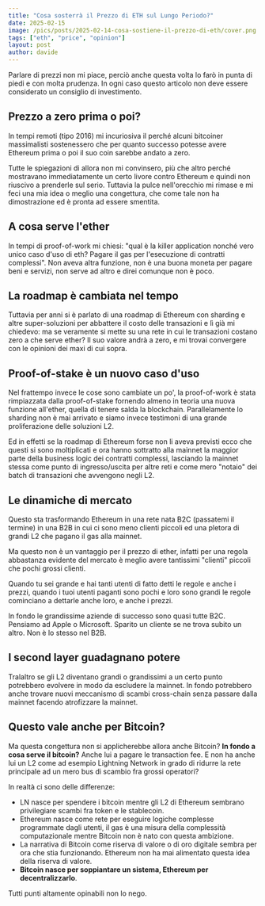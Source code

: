 ```yaml
---
title: "Cosa sosterrà il Prezzo di ETH sul Lungo Periodo?"
date: 2025-02-15
image: /pics/posts/2025-02-14-cosa-sostiene-il-prezzo-di-eth/cover.png
tags: ["eth", "price", "opinion"]
layout: post
author: davide
---
```


Parlare di prezzi non mi piace, perciò anche questa volta lo farò in punta di piedi e con molta prudenza. In ogni caso  questo articolo non deve essere considerato un consiglio di investimento.

Prezzo a zero prima o poi?
-----------

In tempi remoti (tipo 2016) mi incuriosiva il perché alcuni bitcoiner massimalisti sostenessero che  per quanto successo potesse avere Ethereum prima o poi il suo coin sarebbe andato a zero.

Tutte le spiegazioni di allora non mi convinsero, più che altro perché mostravano immediatamente un certo livore contro Ethereum e quindi non riuscivo a prenderle sul serio. Tuttavia la pulce nell'orecchio mi rimase e mi feci una mia idea o meglio una congettura, che come tale non ha dimostrazione ed è  pronta ad essere smentita.

A cosa serve l'ether
------------

In tempi di proof-of-work mi chiesi: "qual è la killer application nonché vero unico caso d'uso di eth?  Pagare il gas per l'esecuzione di contratti complessi". Non aveva altra funzione, non è una buona moneta per pagare beni e servizi, non serve ad altro e direi comunque  non è poco.

La roadmap è cambiata nel tempo
---------------

Tuttavia per anni si è parlato di una roadmap di Ethereum con sharding e altre super-soluzioni per abbattere il costo delle transazioni e lì già mi chiedevo: ma  se veramente si mette su una rete in cui le transazioni costano zero a che serve ether? Il suo valore andrà a zero, e mi trovai convergere con le opinioni dei maxi di cui sopra.

Proof-of-stake è un nuovo caso d'uso
--------------

Nel frattempo invece le cose sono cambiate un po', la proof-of-work è stata rimpiazzata dalla proof-of-stake fornendo  almeno in teoria una nuova funzione all'ether, quella di tenere salda la blockchain. Parallelamente lo sharding non è mai arrivato e  siamo invece testimoni di una grande proliferazione delle soluzioni L2.

Ed in effetti se la roadmap di Ethereum forse non li aveva previsti ecco che questi si sono moltiplicati e ora hanno sottratto alla mainnet la maggior parte della business logic dei contratti complessi, lasciando la  mainnet  stessa come punto di ingresso/uscita per altre reti e come mero "notaio" dei batch  di transazioni che avvengono negli L2.

Le dinamiche di mercato
---------------

Questo sta trasformando Ethereum in una rete nata B2C (passatemi il termine) in una B2B in cui ci sono meno clienti piccoli ed una  pletora di grandi L2 che pagano il gas alla mainnet.

Ma questo  non è un vantaggio per il prezzo di ether, infatti per una regola abbastanza evidente del mercato è meglio avere tantissimi "clienti" piccoli che pochi grossi clienti.

Quando tu sei grande e hai tanti utenti di fatto detti le regole e anche i prezzi, quando i tuoi utenti paganti sono pochi e loro sono grandi le regole cominciano a dettarle anche loro, e anche i prezzi. 

In fondo le grandissime aziende di successo sono quasi tutte B2C. Pensiamo ad Apple o Microsoft.  Sparito un cliente se ne trova subito un altro. Non è lo stesso nel B2B. 

I second layer guadagnano potere
-------------

Tralaltro se gli L2 diventano grandi o grandissimi a un certo punto potrebbero evolvere in modo da escludere la mainnet. In fondo  potrebbero anche trovare nuovi meccanismo di scambi cross-chain senza passare dalla mainnet  facendo atrofizzare la mainnet.

Questo vale anche per Bitcoin?
---------------

Ma questa congettura non si applicherebbe allora anche Bitcoin? **In fondo a cosa serve il bitcoin?** Anche lui a pagare le transaction fee. E non ha anche lui un L2 come ad esempio Lightning Network in grado di ridurre la rete principale ad un mero bus di scambio fra grossi operatori?

In realtà ci sono delle differenze:

-   LN nasce per spendere i bitcoin mentre gli L2 di Ethereum sembrano privilegiare scambi fra token e le stablecoin.
-   Ethereum nasce come rete per eseguire logiche complesse programmate dagli utenti, il gas è una misura della complessità computazionale mentre Bitcoin non è nato con questa ambizione.
-   La narrativa di Bitcoin come riserva di valore o di oro digitale sembra per ora che stia funzionando. Ethereum non ha mai alimentato questa idea della riserva di valore.
-   **Bitcoin nasce per soppiantare un sistema, Ethereum per decentralizzarlo**.

Tutti punti altamente opinabili non lo nego.